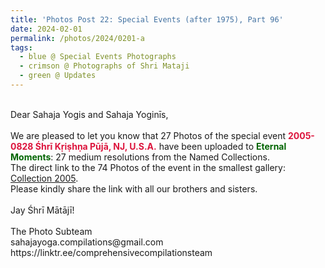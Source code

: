 ```yaml
---
title: 'Photos Post 22: Special Events (after 1975), Part 96'
date: 2024-02-01
permalink: /photos/2024/0201-a
tags:
  - blue @ Special Events Photographs
  - crimson @ Photographs of Shri Mataji
  - green @ Updates
---
```


<p>
<br>
Dear Sahaja Yogis and Sahaja Yoginīs,<br>
<br>
We are pleased to let you know that 27 Photos of the special event <font color="Crimson"><b>2005-0828 Śhrī Kṛiṣhṇa Pūjā, NJ, U.S.A.</b></font> have been uploaded to <font color="DarkGreen"><b>Eternal Moments</b></font>: 27 medium resolutions from the Named Collections.<br>
The direct link to the 74 Photos of the event in the smallest gallery: <a href="https://eternalmoments.smugmug.com/Collections/Alan-Wherry-Collection/2005">Collection 2005</a>.<br>
Please kindly share the link with all our brothers and sisters.<br>
<br>
Jay Śhrī Mātājī!<br>
<br>
The Photo Subteam<br>
sahajayoga.compilations@gmail.com<br>
https://linktr.ee/comprehensivecompilationsteam
</p>